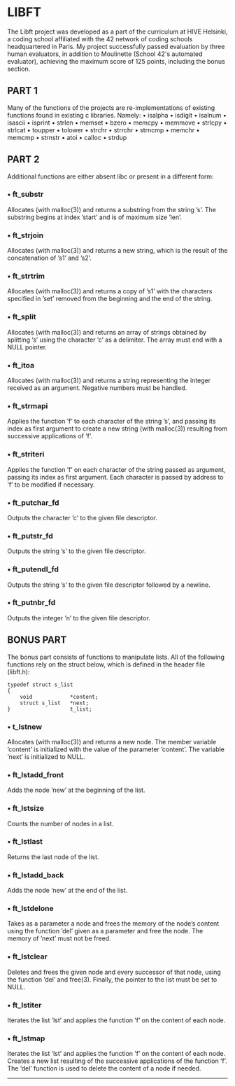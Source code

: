 # LIBFT

The Libft project was developed as a part of the curriculum at HIVE Helsinki, a coding school affiliated with the 42 network of coding schools headquartered in Paris.
My project successfully passed evaluation by three human evaluators, in addition to Moulinette (School 42's automated evaluator), achieving the maximum score of 125 points, including the bonus section.

## PART 1
Many of the functions of the projects are re-implementations of existing functions found in existing c libraries.  Namely:
• isalpha 
• isdigit 
• isalnum 
• isascii 
• isprint 
• strlen 
• memset 
• bzero
• memcpy 
• memmove 
• strlcpy 
• strlcat
• toupper 
• tolower 
• strchr 
• strrchr 
• strncmp 
• memchr 
• memcmp 
• strnstr 
• atoi
• calloc 
• strdup


## PART 2
Additional functions are either absent libc or present in a different form:
### • ft_substrAllocates (with malloc(3)) and returns a substring
from the string ’s’.
The substring begins at index ’start’ and is of
maximum size ’len’.
### • ft_strjoinAllocates (with malloc(3)) and returns a new
string, which is the result of the concatenation
of ’s1’ and ’s2’.


### • ft_strtrimAllocates (with malloc(3)) and returns a copy of
’s1’ with the characters specified in ’set’ removed
from the beginning and the end of the string.### • ft_splitAllocates (with malloc(3)) and returns an array
of strings obtained by splitting ’s’ using the
character ’c’ as a delimiter.  The array must end
with a NULL pointer.### • ft_itoaAllocates (with malloc(3)) and returns a string
representing the integer received as an argument.
Negative numbers must be handled.


### • ft_strmapiApplies the function ’f’ to each character of the
string ’s’, and passing its index as first argument
to create a new string (with malloc(3)) resulting
from successive applications of ’f’.

### • ft_striteriApplies the function ’f’ on each character of
the string passed as argument, passing its index
as first argument.  Each character is passed by
address to ’f’ to be modified if necessary.### • ft_putchar_fdOutputs the character ’c’ to the given file
descriptor.


### • ft_putstr_fdOutputs the string ’s’ to the given file
descriptor.
### • ft_putendl_fd
Outputs the string ’s’ to the given file descriptor
followed by a newline.### • ft_putnbr_fdOutputs the integer ’n’ to the given file
descriptor.



## BONUS PART
The bonus part consists of functions to manipulate lists. All of the following functions rely on the struct below, which is defined in the header file (libft.h):

```
typedef struct s_list
{
	void			*content;
	struct s_list	*next;
}					t_list;
```

### • t_lstnewAllocates (with malloc(3)) and returns a new node.
The member variable ’content’ is initialized with
the value of the parameter ’content’.  The variable
’next’ is initialized to NULL.### • ft_lstadd_frontAdds the node ’new’ at the beginning of the list.### • ft_lstsizeCounts the number of nodes in a list.### • ft_lstlastReturns the last node of the list.


### • ft_lstadd_backAdds the node ’new’ at the end of the list.### • ft_lstdeloneTakes as a parameter a node and frees the memory of
the node’s content using the function ’del’ given
as a parameter and free the node.  The memory of
’next’ must not be freed.### • ft_lstclearDeletes and frees the given node and every
successor of that node, using the function ’del’
and free(3).
Finally, the pointer to the list must be set to
NULL.


### • ft_lstiterIterates the list ’lst’ and applies the function
’f’ on the content of each node.

### • ft_lstmapIterates the list ’lst’ and applies the function
’f’ on the content of each node.  Creates a new
list resulting of the successive applications of
the function ’f’.  The ’del’ function is used to
delete the content of a node if needed.

* * *